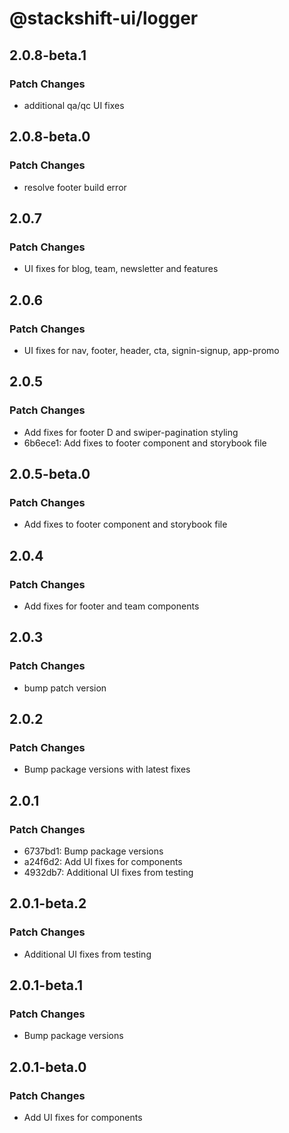 # @stackshift-ui/logger

## 2.0.8-beta.1

### Patch Changes

- additional qa/qc UI fixes

## 2.0.8-beta.0

### Patch Changes

- resolve footer build error

## 2.0.7

### Patch Changes

- UI fixes for blog, team, newsletter and features

## 2.0.6

### Patch Changes

- UI fixes for nav, footer, header, cta, signin-signup, app-promo

## 2.0.5

### Patch Changes

- Add fixes for footer D and swiper-pagination styling
- 6b6ece1: Add fixes to footer component and storybook file

## 2.0.5-beta.0

### Patch Changes

- Add fixes to footer component and storybook file

## 2.0.4

### Patch Changes

- Add fixes for footer and team components

## 2.0.3

### Patch Changes

- bump patch version

## 2.0.2

### Patch Changes

- Bump package versions with latest fixes

## 2.0.1

### Patch Changes

- 6737bd1: Bump package versions
- a24f6d2: Add UI fixes for components
- 4932db7: Additional UI fixes from testing

## 2.0.1-beta.2

### Patch Changes

- Additional UI fixes from testing

## 2.0.1-beta.1

### Patch Changes

- Bump package versions

## 2.0.1-beta.0

### Patch Changes

- Add UI fixes for components
